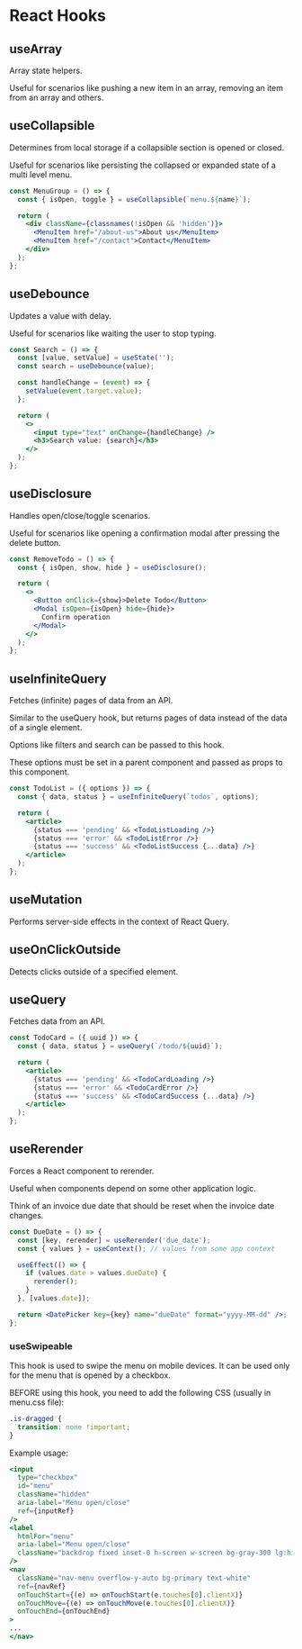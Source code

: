 # React Hooks

## useArray

Array state helpers.

Useful for scenarios like pushing a new item in an array, removing an item from an array and others.

## useCollapsible

Determines from local storage if a collapsible section is opened or closed.

Useful for scenarios like persisting the collapsed or expanded state of a multi level menu.

```jsx
const MenuGroup = () => {
  const { isOpen, toggle } = useCollapsible(`menu.${name}`);

  return (
    <div className={classnames(!isOpen && 'hidden')}>
      <MenuItem href="/about-us">About us</MenuItem>
      <MenuItem href="/contact">Contact</MenuItem>
    </div>
  );
};
```

## useDebounce

Updates a value with delay.

Useful for scenarios like waiting the user to stop typing.

```jsx
const Search = () => {
  const [value, setValue] = useState('');
  const search = useDebounce(value);

  const handleChange = (event) => {
    setValue(event.target.value);
  };

  return (
    <>
      <input type="text" onChange={handleChange} />
      <h3>Search value: {search}</h3>
    </>
  );
};
```

## useDisclosure

Handles open/close/toggle scenarios.

Useful for scenarios like opening a confirmation modal after pressing the delete button.

```jsx
const RemoveTodo = () => {
  const { isOpen, show, hide } = useDisclosure();

  return (
    <>
      <Button onClick={show}>Delete Todo</Button>
      <Modal isOpen={isOpen} hide={hide}>
        Confirm operation
      </Modal>
    </>
  );
};
```

## useInfiniteQuery

Fetches (infinite) pages of data from an API.

Similar to the useQuery hook, but returns pages of data instead of the data of a single element.

Options like filters and search can be passed to this hook.

These options must be set in a parent component and passed as props to this component.

```jsx
const TodoList = ({ options }) => {
  const { data, status } = useInfiniteQuery(`todos`, options);

  return (
    <article>
      {status === 'pending' && <TodoListLoading />}
      {status === 'error' && <TodoListError />}
      {status === 'success' && <TodoListSuccess {...data} />}
    </article>
  );
};
```

## useMutation

Performs server-side effects in the context of React Query.

## useOnClickOutside

Detects clicks outside of a specified element.

## useQuery

Fetches data from an API.

```jsx
const TodoCard = ({ uuid }) => {
  const { data, status } = useQuery(`/todo/${uuid}`);

  return (
    <article>
      {status === 'pending' && <TodoCardLoading />}
      {status === 'error' && <TodoCardError />}
      {status === 'success' && <TodoCardSuccess {...data} />}
    </article>
  );
};
```

## useRerender

Forces a React component to rerender.

Useful when components depend on some other application logic.

Think of an invoice due date that should be reset when the invoice date changes.

```jsx
const DueDate = () => {
  const [key, rerender] = useRerender('due_date');
  const { values } = useContext(); // values from some app context

  useEffect(() => {
    if (values.date > values.dueDate) {
      rerender();
    }
  }, [values.date]);

  return <DatePicker key={key} name="dueDate" format="yyyy-MM-dd" />;
};
```

### useSwipeable

This hook is used to swipe the menu on mobile devices. It can be used only for the menu that is opened by a checkbox.

BEFORE using this hook, you need to add the following CSS (usually in menu.css file):

```css
.is-dragged {
  transition: none !important;
}
```

Example usage:

```jsx
<input
  type="checkbox"
  id="menu"
  className="hidden"
  aria-label="Menu open/close"
  ref={inputRef}
/>
<label
  htmlFor="menu"
  aria-label="Menu open/close"
  className="backdrop fixed inset-0 h-screen w-screen bg-gray-300 lg:hidden"
/>
<nav
  className="nav-menu overflow-y-auto bg-primary text-white"
  ref={navRef}
  onTouchStart={(e) => onTouchStart(e.touches[0].clientX)}
  onTouchMove={(e) => onTouchMove(e.touches[0].clientX)}
  onTouchEnd={onTouchEnd}
>
...
</nav>
```
